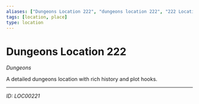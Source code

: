 ```yaml
---
aliases: ["Dungeons Location 222", "dungeons location 222", "222 Location Dungeons"]
tags: [location, place]
type: location
---
```


# Dungeons Location 222

*Dungeons*

A detailed dungeons location with rich history and plot hooks.

---
*ID: LOC00221*